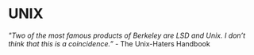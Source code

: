 # UNIX

_"Two of the most famous products of Berkeley are LSD and Unix. I don’t think that this is a coincidence.”_ - The Unix-Haters Handbook
